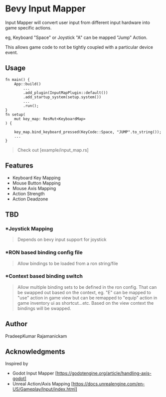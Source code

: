 # Bevy Input Mapper
Input Mapper will convert user input from different input hardware into game specific actions.

eg,
Keyboard "Space" or Joystick "A" can be mapped "Jump" Action.

This allows game code to not be tightly coupled with a particular device event.

## Usage
```
fn main() {
    App::build()
        ...
        .add_plugin(InputMapPlugin::default())
        .add_startup_system(setup.system())
        ...
        .run();
}
fn setup(
    mut key_map: ResMut<KeyboardMap>
) {

    key_map.bind_keyboard_pressed(KeyCode::Space, "JUMP".to_string());
    ...
}

```

> Check out [example/input_map.rs]

## Features
- Keyboard Key Mapping
- Mouse Button Mapping
- Mouse Axis Mapping
- Action Strength
- Action Deadzone

## TBD
### *Joystick Mapping
> Depends on bevy input support for joystick
### *RON based binding config file
>Allow bindings to be loaded from a ron string/file
### *Context based binding switch
>Allow multiple binding sets to be defined in the ron config. That can be swapped out based on the context, eg.
"E" can be mapped to "use" action in game view but
can be remapped to "equip" action in game inventory ui as shortcut...etc. Based on the view context the bindings will be swapped.

## Author
PradeepKumar Rajamanickam

## Acknowledgments
Inspired by 
- Godot Input Mapper
[https://godotengine.org/article/handling-axis-godot]
- Unreal Action/Axis Mapping
  [https://docs.unrealengine.com/en-US/Gameplay/Input/index.html]
